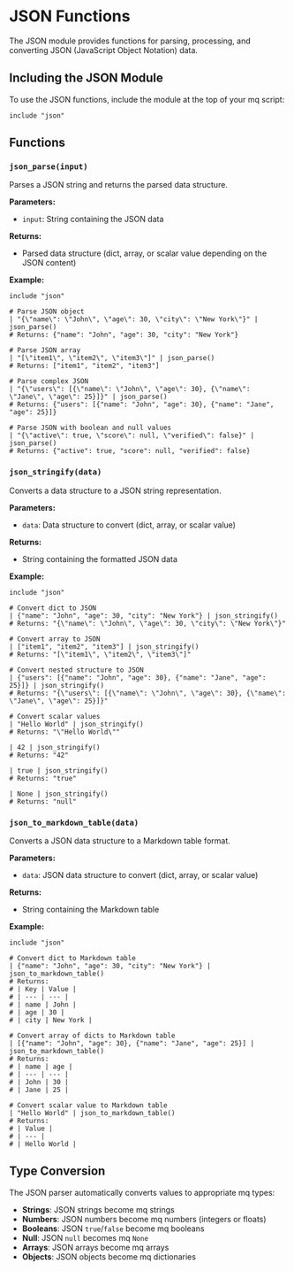 # JSON Functions

The JSON module provides functions for parsing, processing, and converting JSON (JavaScript Object Notation) data.

## Including the JSON Module

To use the JSON functions, include the module at the top of your mq script:

```mq
include "json"
```

## Functions

### `json_parse(input)`

Parses a JSON string and returns the parsed data structure.

**Parameters:**
- `input`: String containing the JSON data

**Returns:**
- Parsed data structure (dict, array, or scalar value depending on the JSON content)

**Example:**
```mq
include "json"

# Parse JSON object
| "{\"name\": \"John\", \"age\": 30, \"city\": \"New York\"}" | json_parse()
# Returns: {"name": "John", "age": 30, "city": "New York"}

# Parse JSON array
| "[\"item1\", \"item2\", \"item3\"]" | json_parse()
# Returns: ["item1", "item2", "item3"]

# Parse complex JSON
| "{\"users\": [{\"name\": \"John\", \"age\": 30}, {\"name\": \"Jane\", \"age\": 25}]}" | json_parse()
# Returns: {"users": [{"name": "John", "age": 30}, {"name": "Jane", "age": 25}]}

# Parse JSON with boolean and null values
| "{\"active\": true, \"score\": null, \"verified\": false}" | json_parse()
# Returns: {"active": true, "score": null, "verified": false}
```

### `json_stringify(data)`

Converts a data structure to a JSON string representation.

**Parameters:**
- `data`: Data structure to convert (dict, array, or scalar value)

**Returns:**
- String containing the formatted JSON data

**Example:**
```mq
include "json"

# Convert dict to JSON
| {"name": "John", "age": 30, "city": "New York"} | json_stringify()
# Returns: "{\"name\": \"John\", \"age\": 30, \"city\": \"New York\"}"

# Convert array to JSON
| ["item1", "item2", "item3"] | json_stringify()
# Returns: "[\"item1\", \"item2\", \"item3\"]"

# Convert nested structure to JSON
| {"users": [{"name": "John", "age": 30}, {"name": "Jane", "age": 25}]} | json_stringify()
# Returns: "{\"users\": [{\"name\": \"John\", \"age\": 30}, {\"name\": \"Jane\", \"age\": 25}]}"

# Convert scalar values
| "Hello World" | json_stringify()
# Returns: "\"Hello World\""

| 42 | json_stringify()
# Returns: "42"

| true | json_stringify()
# Returns: "true"

| None | json_stringify()
# Returns: "null"
```

### `json_to_markdown_table(data)`

Converts a JSON data structure to a Markdown table format.

**Parameters:**
- `data`: JSON data structure to convert (dict, array, or scalar value)

**Returns:**
- String containing the Markdown table

**Example:**
```mq
include "json"

# Convert dict to Markdown table
| {"name": "John", "age": 30, "city": "New York"} | json_to_markdown_table()
# Returns:
# | Key | Value |
# | --- | --- |
# | name | John |
# | age | 30 |
# | city | New York |

# Convert array of dicts to Markdown table
| [{"name": "John", "age": 30}, {"name": "Jane", "age": 25}] | json_to_markdown_table()
# Returns:
# | name | age |
# | --- | --- |
# | John | 30 |
# | Jane | 25 |

# Convert scalar value to Markdown table
| "Hello World" | json_to_markdown_table()
# Returns:
# | Value |
# | --- |
# | Hello World |
```


## Type Conversion

The JSON parser automatically converts values to appropriate mq types:

- **Strings**: JSON strings become mq strings
- **Numbers**: JSON numbers become mq numbers (integers or floats)
- **Booleans**: JSON `true`/`false` become mq booleans
- **Null**: JSON `null` becomes mq `None`
- **Arrays**: JSON arrays become mq arrays
- **Objects**: JSON objects become mq dictionaries
